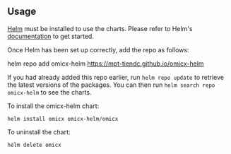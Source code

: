 ## Usage

[Helm](https://helm.sh) must be installed to use the charts.  Please refer to
Helm's [documentation](https://helm.sh/docs) to get started.

Once Helm has been set up correctly, add the repo as follows:

  helm repo add omicx-helm https://mpt-tiendc.github.io/omicx-helm

If you had already added this repo earlier, run `helm repo update` to retrieve
the latest versions of the packages.  You can then run `helm search repo
omicx-helm` to see the charts.

To install the omicx-helm chart:

    helm install omicx omicx-helm/omicx

To uninstall the chart:

    helm delete omicx